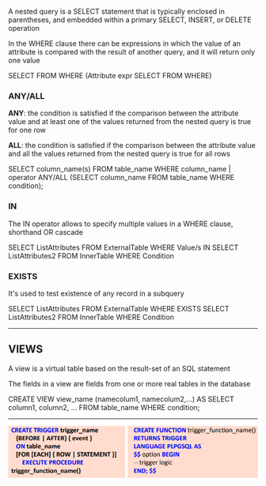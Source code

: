 A nested query is a SELECT statement that is typically enclosed in parentheses, and embedded within a primary SELECT, INSERT, or DELETE operation 

In the WHERE clause there can be expressions in which the value of an attribute is compared with the result of another query, and it will return only one value

SELECT 
FROM 
WHERE (Attribute expr SELECT FROM WHERE)

### ANY/ALL

**ANY**: the condition is satisfied if the comparison between the attribute value and at least one of the values returned from the nested query is true for one row

**ALL**: the condition is satisfied if the comparison between the attribute value and all the values returned from the nested query is true for all rows

SELECT column_name(s) 
FROM table_name 
WHERE column_name | operator 
ANY/ALL (SELECT column_name FROM table_name WHERE condition);

### IN

The IN operator allows to specify multiple values in a WHERE clause, shorthand OR cascade

SELECT ListAttributes 
FROM ExternalTable 
WHERE Value/s IN 
SELECT ListAttributes2 FROM InnerTable WHERE Condition

### EXISTS

It's used to test existence of any record in a subquery

SELECT ListAttributes 
FROM ExternalTable 
WHERE EXISTS 
SELECT ListAttributes2 FROM InnerTable WHERE Condition

------------

## VIEWS

A view is a virtual table based on the result-set of an SQL statement

The fields in a view are fields from one or more real tables in the database

CREATE VIEW view_name (namecolum1, namecolum2,…) AS 
SELECT column1, column2, ... 
FROM table_name 
WHERE condition;

---------

![](pictures/Pasted%20image%2020230612105751.png)